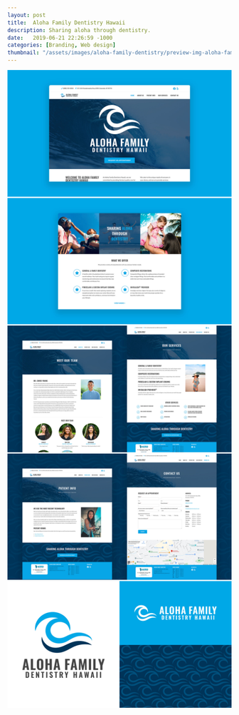 ```yaml
---
layout: post
title:  Aloha Family Dentistry Hawaii
description: Sharing aloha through dentistry.
date:   2019-06-21 22:26:59 -1000
categories: [Branding, Web design]
thumbnail: "/assets/images/aloha-family-dentistry/preview-img-aloha-family-dentistry.jpg"
---
```


<section class="post-single">
    <img class="--animated" alt="Aloha Family Dentistry - Landing Page" src="/assets/images/aloha-family-dentistry/afdh-landing-page.jpg">
    <img alt="Aloha Family Dentistry - Landing Page" src="/assets/images/aloha-family-dentistry/afdh-landing-page-1.jpg" class="--animated">
    <img alt="Aloha Family Dentistry - Web Sections" src="/assets/images/aloha-family-dentistry/afdh-web-pages-0.jpg" class="--animated">
    <img alt="Aloha Family Dentistry - Web Sections" src="/assets/images/aloha-family-dentistry/afdh-web-pages-1.jpg" class="--animated">
    <img alt="Aloha Family Dentistry - Branding" src="/assets/images/aloha-family-dentistry/afdh-logo-branding.jpg" class="--animated">
</section>